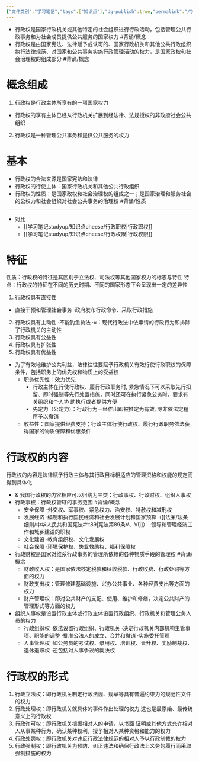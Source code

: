 ```yaml
---
{"文件类别":"学习笔记","tags":["知识点"],"dg-publish":true,"permalink":"/学习笔记studyup/知识点cheese/行政权/","dgPassFrontmatter":true,"noteIcon":"","created":"2024-09-12T14:56:47.688+08:00","updated":"2024-09-30T11:28:32.455+08:00"}
---
```


- 行政权是国家行政机关或其他特定的社会组织进行行政活动，包括管理公共行政事务和为社会成员提供公共服务的国家权力 #背诵/概念 
- 行政权是由国家宪法、法律赋予或认可的、国家行政机关和其他公共行政组织执行法律规范、对国家和公共事务实施行政管理活动的权力，是国家政权和社会治理权的组成部分 #背诵/概念 
# 概念组成
1. 行政权是行政主体所享有的一项国家权力
- 行政权的享有主体已经从行政机关扩展到经法律、法规授权的非政府社会公共组织
2. 行政权是一种管理公共事务和提供公共服务的权力
# 基本
- 行政权的合法来源是国家宪法和法律
- 行政权的行使主体：国家行政机关和其他公共行政组织
- 行政权的性质：是国家政权和社会治理权的组成之一；是国家治理和服务社会的公权力和社会组织对社会公共事务的治理权 #背诵/性质 
---
- 对比
	- [[学习笔记studyup/知识点cheese/行政职权\|行政职权]]
	- [[学习笔记studyup/知识点cheese/行政权限\|行政权限]]
# 特征
性质：行政权的特征是其区别于立法权、司法权等其他国家权力的标志与特性
特点：行政权的特征在不同的历史时期、不同的国家形态下会呈现出一定的差异性
1. 行政权具有直接性
- 直接干预和管理社会事务
·政府发布行政命令、采取行政措施

2. 行政权具有主动性
·不能钓鱼执法
·×：现代行政法中依申请的行政行为即排除了行政机关的主动性
3. 行政权具有公益性
4. 行政权具有扩张性
5. 行政权具有优益性
- 为了有效地维护公共利益，法律往往要赋予行政机关有效行使行政职权的保障条件，包括职务上的优先权和物质上的受益权
	- 职务优先性：效力优先
		- 行政主体在行使行政权、履行行政职务时, 紧急情况下可以采取先行扣留、即时强制等先行处置措施，同时还可在执行紧急公务时，要求有关组织和个人协 助执行或者提供方便
		- 先定力（公定力）：行政行为一经作出即被推定为有效, 除非依法定程序予以撤销
	- 收益性：国家提供经费支持；行政主体行使行政权、履行行政职务依法获得国家的物质保障和优惠条件
# 行政权的内容
行政权的内容是法律赋予行政主体与其行政目标相适应的管理资格和权能的规定而得到具体化

- & 我国行政权的内容相应可以归纳为三类：行政事权、行政财权、组织人事权
- 行政事权：行政权管辖的事务范围 #背诵/概念 
	- 安全保障
	·外交权、军事权、紧急权力、治安权、特赦权和减刑权
	- 发展经济
	·编制和执行国民经济和社会发展计划和国家预算（[[法条/法条细则/中华人民共和国宪法#^t89\|宪法第89条Ⅴ、Ⅵ]]）
	·领导和管理经济工作和城乡建设的职权
	- 文化建设
	·教育组织权、文化发展权
	- 社会保障
	·环境保护权、失业救助权、福利保障权
- 行政财权是国家对维系行政事务的管理所依赖的各种物质手段的管理权 #背诵/概念 
	- 财政收入权：是国家依法核定税款和征收税款、行政收费、行政处罚等方面的权力
	- 财政支出权：管理修建基础设施、兴办公共事业、各种经费支出等方面的权力
	- 财产管理权：即对公共财产的支配、使用、维护和修缮，决定公共财产的管理形式等方面的权力
- 组织人事权是设置行政主体或行政主体设置行政组织、行政机关和管理公务人员的权力
	- 行政组织权
	·依法设置行政组织、行政机关
	·决定行政机关内部机构主管事项、职能的调整
	·批准公法人的成立、合并和撤销
	·实施委托管理
	- 人事管理权
	·如公务员的考试权、录用权、培训权、晋升权、奖励制裁权、退休退职权
	·还包括对人事争议的裁决权
# 行政权的形式
1. 行政立法权：即行政机关制定行政法规、规章等具有普遍约束力的规范性文件的权力
2. 行政处理权：即行政机关就具体的事件作出处理的权力,这也是最原始、最传统意义上的行政权
3. 行政许可权：即行政机关根据相对人的申请，以书面 证明或其他方式允许相对人从事某种行为，确认某种权利，授予相对人某种资格和能力的权力
4. 行政处罚权：即行政机关对违反行政法律规范的相对人予以行政制裁的权力
5. 行政强制权：即行政机关为预防、纠正违法和确保行政法上义务的履行而采取强制措施的权力